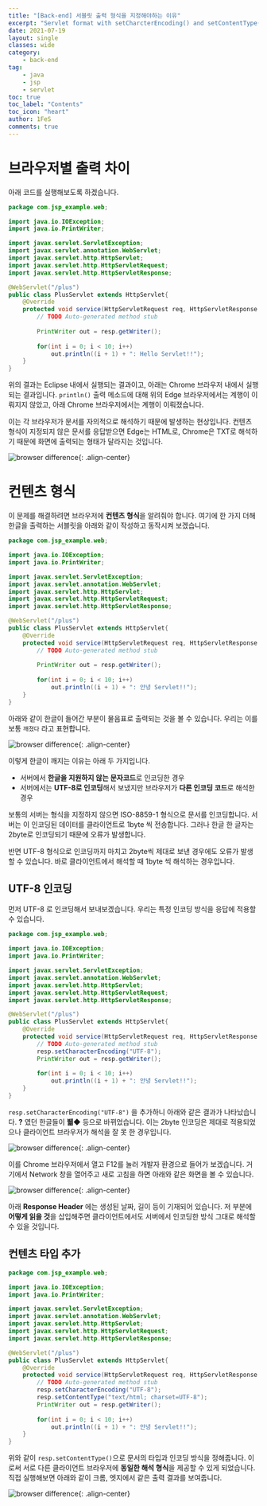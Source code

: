 ```yaml
---
title: "[Back-end] 서블릿 출력 형식을 지정해야하는 이유"
excerpt: "Servlet format with setCharcterEncoding() and setContentType()"
date: 2021-07-19
layout: single
classes: wide
category:
    - back-end
tag:
    - java
    - jsp
    - servlet
toc: true
toc_label: "Contents"
toc_icon: "heart"
author: 1FeS
comments: true
---
```


# 브라우저별 출력 차이

아래 코드를 실행해보도록 하겠습니다.

```java
package com.jsp_example.web;

import java.io.IOException;
import java.io.PrintWriter;

import javax.servlet.ServletException;
import javax.servlet.annotation.WebServlet;
import javax.servlet.http.HttpServlet;
import javax.servlet.http.HttpServletRequest;
import javax.servlet.http.HttpServletResponse;

@WebServlet("/plus")
public class PlusServlet extends HttpServlet{
	@Override
	protected void service(HttpServletRequest req, HttpServletResponse resp) throws ServletException, IOException {
		// TODO Auto-generated method stub
		
		PrintWriter out = resp.getWriter();
		
		for(int i = 0; i < 10; i++)
			out.println((i + 1) + ": Hello Servlet!!");
	}
}
```

위의 결과는 Eclipse 내에서 실행되는 결과이고, 아래는 Chrome 브라우저 내에서 실행되는 결과입니다. `println()` 출력 메소드에 대해 위의 Edge 브라우저에서는 계행이 이뤄지지 않았고, 아래 Chrome 브라우저에서는 계행이 이뤄졌습니다. 

이는 각 브라우저가 문서를 자의적으로 해석하기 때문에 발생하는 현상입니다. 컨텐츠 형식이 지정되지 않은 문서를 응답받으면 Edge는 HTML로, Chrome은 TXT로 해석하기 때문에 화면에 출력되는 형태가 달라지는 것입니다.

![browser difference](/_img/2021-07-19/browser_difference.jpg){: .align-center}

# 컨텐츠 형식

이 문제를 해결하려면 브라우저에 **컨텐츠 형식**을 알려줘야 합니다. 여기에 한 가지 더해 한글을 출력하는 서블릿을 아래와 같이 작성하고 동작시켜 보겠습니다.

```java
package com.jsp_example.web;

import java.io.IOException;
import java.io.PrintWriter;

import javax.servlet.ServletException;
import javax.servlet.annotation.WebServlet;
import javax.servlet.http.HttpServlet;
import javax.servlet.http.HttpServletRequest;
import javax.servlet.http.HttpServletResponse;

@WebServlet("/plus")
public class PlusServlet extends HttpServlet{
	@Override
	protected void service(HttpServletRequest req, HttpServletResponse resp) throws ServletException, IOException {
		// TODO Auto-generated method stub
		
		PrintWriter out = resp.getWriter();
		
		for(int i = 0; i < 10; i++)
			out.println((i + 1) + ": 안녕 Servlet!!");
	}
}
```

아래와 같이 한글이 들어간 부분이 물음표로 출력되는 것을 볼 수 있습니다. 우리는 이를 보통 `깨졌다` 라고 표현합니다.

![browser difference](/_img/2021-07-19/korean.jpg){: .align-center}

이렇게 한글이 깨지는 이유는 아래 두 가지입니다.

- 서버에서 **한글을 지원하지 않는 문자코드**로 인코딩한 경우
- 서버에서는 **UTF-8로 인코딩**해서 보냈지만 브라우저가 **다른 인코딩 코드**로 해석한 경우

보통의 서버는 형식을 지정하지 않으면 ISO-8859-1 형식으로 문서를 인코딩합니다. 서버는 이 인코딩된 데이터를 클라이언트로 1byte 씩 전송합니다. 그러나 한글 한 글자는 2byte로 인코딩되기 때문에 오류가 발생합니다.

반면 UTF-8 형식으로 인코딩까지 마치고 2byte씩 제대로 보낸 경우에도 오류가 발생할 수 있습니다. 바로 클라이언트에서 해석할 때 1byte 씩 해석하는 경우입니다.

## UTF-8 인코딩

먼저 UTF-8 로 인코딩해서 보내보겠습니다. 우리는 특정 인코딩 방식을 응답에 적용할 수 있습니다.

```java
package com.jsp_example.web;

import java.io.IOException;
import java.io.PrintWriter;

import javax.servlet.ServletException;
import javax.servlet.annotation.WebServlet;
import javax.servlet.http.HttpServlet;
import javax.servlet.http.HttpServletRequest;
import javax.servlet.http.HttpServletResponse;

@WebServlet("/plus")
public class PlusServlet extends HttpServlet{
	@Override
	protected void service(HttpServletRequest req, HttpServletResponse resp) throws ServletException, IOException {
		// TODO Auto-generated method stub
		resp.setCharacterEncoding("UTF-8");
		PrintWriter out = resp.getWriter();
		
		for(int i = 0; i < 10; i++)
			out.println((i + 1) + ": 안녕 Servlet!!");
	}
}
```

`resp.setCharacterEncoding("UTF-8")` 을 추가하니 아래와 같은 결과가 나타났습니다. **?** 였던 한글들이 **뷃◆** 등으로 바뀌었습니다. 이는 2byte 인코딩은 제대로 적용되었으나 클라이언트 브라우저가 해석을 잘 못 한 경우입니다.

![browser difference](/_img/2021-07-19/wrong_in_client.jpg){: .align-center}

이를 Chrome 브라우저에서 열고 F12를 눌러 개발자 환경으로 들어가 보겠습니다. 거기에서 Network 창을 열어주고 새로 고침을 하면 아래와 같은 화면을 볼 수 있습니다.

![browser difference](/_img/2021-07-19/response_header.jpg){: .align-center}

아래 **Response Header** 에는 생성된 날짜, 길이 등이 기재되어 있습니다. 저 부분에 **어떻게 읽을 것**을 삽입해주면 클라이언트에서도 서버에서 인코딩한 방식 그대로 해석할 수 있을 것입니다.

## 컨텐츠 타입 추가

```java
package com.jsp_example.web;

import java.io.IOException;
import java.io.PrintWriter;

import javax.servlet.ServletException;
import javax.servlet.annotation.WebServlet;
import javax.servlet.http.HttpServlet;
import javax.servlet.http.HttpServletRequest;
import javax.servlet.http.HttpServletResponse;

@WebServlet("/plus")
public class PlusServlet extends HttpServlet{
	@Override
	protected void service(HttpServletRequest req, HttpServletResponse resp) throws ServletException, IOException {
		// TODO Auto-generated method stub
		resp.setCharacterEncoding("UTF-8");
		resp.setContentType("text/html; charset=UTF-8");
		PrintWriter out = resp.getWriter();
		
		for(int i = 0; i < 10; i++)
			out.println((i + 1) + ": 안녕 Servlet!!");
	}
}
```

위와 같이 `resp.setContentType()`으로 문서의 타입과 인코딩 방식을 정해줍니다. 이로써 서로 다른 클라이언트 브라우저에 **동일한 해석 형식**을 제공할 수 있게 되었습니다. 직접 실행해보면 아래와 같이 크롬, 엣지에서 같은 출력 결과를 보여줍니다.

![browser difference](/_img/2021-07-19/content_type.jpg){: .align-center}